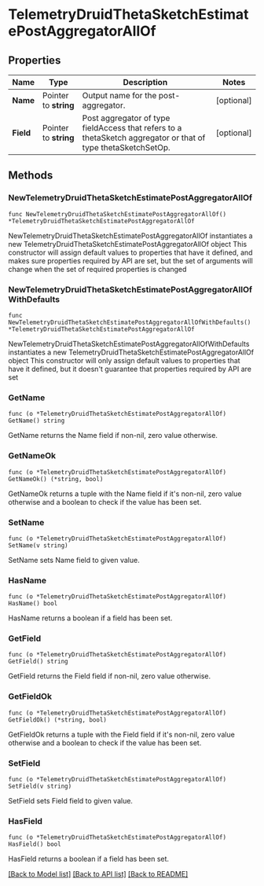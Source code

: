 # TelemetryDruidThetaSketchEstimatePostAggregatorAllOf

## Properties

Name | Type | Description | Notes
------------ | ------------- | ------------- | -------------
**Name** | Pointer to **string** | Output name for the post-aggregator. | [optional] 
**Field** | Pointer to **string** | Post aggregator of type fieldAccess that refers to a thetaSketch aggregator or that of type thetaSketchSetOp. | [optional] 

## Methods

### NewTelemetryDruidThetaSketchEstimatePostAggregatorAllOf

`func NewTelemetryDruidThetaSketchEstimatePostAggregatorAllOf() *TelemetryDruidThetaSketchEstimatePostAggregatorAllOf`

NewTelemetryDruidThetaSketchEstimatePostAggregatorAllOf instantiates a new TelemetryDruidThetaSketchEstimatePostAggregatorAllOf object
This constructor will assign default values to properties that have it defined,
and makes sure properties required by API are set, but the set of arguments
will change when the set of required properties is changed

### NewTelemetryDruidThetaSketchEstimatePostAggregatorAllOfWithDefaults

`func NewTelemetryDruidThetaSketchEstimatePostAggregatorAllOfWithDefaults() *TelemetryDruidThetaSketchEstimatePostAggregatorAllOf`

NewTelemetryDruidThetaSketchEstimatePostAggregatorAllOfWithDefaults instantiates a new TelemetryDruidThetaSketchEstimatePostAggregatorAllOf object
This constructor will only assign default values to properties that have it defined,
but it doesn't guarantee that properties required by API are set

### GetName

`func (o *TelemetryDruidThetaSketchEstimatePostAggregatorAllOf) GetName() string`

GetName returns the Name field if non-nil, zero value otherwise.

### GetNameOk

`func (o *TelemetryDruidThetaSketchEstimatePostAggregatorAllOf) GetNameOk() (*string, bool)`

GetNameOk returns a tuple with the Name field if it's non-nil, zero value otherwise
and a boolean to check if the value has been set.

### SetName

`func (o *TelemetryDruidThetaSketchEstimatePostAggregatorAllOf) SetName(v string)`

SetName sets Name field to given value.

### HasName

`func (o *TelemetryDruidThetaSketchEstimatePostAggregatorAllOf) HasName() bool`

HasName returns a boolean if a field has been set.

### GetField

`func (o *TelemetryDruidThetaSketchEstimatePostAggregatorAllOf) GetField() string`

GetField returns the Field field if non-nil, zero value otherwise.

### GetFieldOk

`func (o *TelemetryDruidThetaSketchEstimatePostAggregatorAllOf) GetFieldOk() (*string, bool)`

GetFieldOk returns a tuple with the Field field if it's non-nil, zero value otherwise
and a boolean to check if the value has been set.

### SetField

`func (o *TelemetryDruidThetaSketchEstimatePostAggregatorAllOf) SetField(v string)`

SetField sets Field field to given value.

### HasField

`func (o *TelemetryDruidThetaSketchEstimatePostAggregatorAllOf) HasField() bool`

HasField returns a boolean if a field has been set.


[[Back to Model list]](../README.md#documentation-for-models) [[Back to API list]](../README.md#documentation-for-api-endpoints) [[Back to README]](../README.md)


